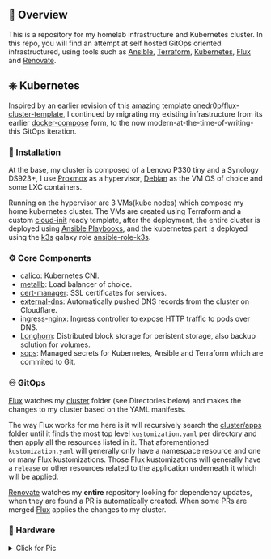 ## 📖 Overview

This is a repository for my homelab infrastructure and Kubernetes cluster. In this repo, you will find an attempt at self hosted GitOps oriented infrastructured, using tools such as [Ansible](https://www.ansible.com/), [Terraform](https://www.terraform.io/), [Kubernetes](https://kubernetes.io/), [Flux](https://github.com/fluxcd/flux2) and [Renovate](https://github.com/renovatebot/renovate).

## ⎈ Kubernetes

Inspired by an earlier revision of this amazing template [onedr0p/flux-cluster-template](https://github.com/onedr0p/flux-cluster-template), I continued by migrating my existing infrastructure from its earlier [docker-compose](https://docs.docker.com/compose/) form, to the now modern-at-the-time-of-writing-this GitOps iteration.


###   🏁 Installation

At the base, my cluster is composed of a Lenovo P330 tiny and a Synology DS923+, I use [Proxmox](https://www.proxmox.com/en/) as a hypervisor, [Debian](https://www.debian.org/) as the VM OS of choice and some LXC containers.

Running on the hypervisor are 3 VMs(kube nodes) which compose my home kubernetes cluster.
The VMs are created using Terraform and a custom [cloud-init](https://cloudinit.readthedocs.io/en/latest/) ready template, after the deployment, the entire cluster is deployed using [Ansible Playbooks](https://docs.ansible.com/ansible/latest/playbook_guide/playbooks_intro.html), and the kubernetes part is deployed using the [k3s](https://k3s.io/)  galaxy role [ansible-role-k3s](https://github.com/PyratLabs/ansible-role-k3s).

###   ⚙️  Core Components

- [calico](https://github.com/projectcalico/calico): Kubernetes CNI.
- [metallb](https://metallb.universe.tf/): Load balancer of choice.
- [cert-manager](https://cert-manager.io/docs/): SSL certificates for services.
- [external-dns](https://github.com/kubernetes-sigs/external-dns): Automatically pushed DNS records from the cluster on Cloudflare.
- [ingress-nginx](https://github.com/kubernetes/ingress-nginx/): Ingress controller to expose HTTP traffic to pods over DNS.
- [Longhorn](https://longhorn.io/): Distributed block storage for peristent storage, also backup solution for volumes.
- [sops](https://toolkit.fluxcd.io/guides/mozilla-sops/): Managed secrets for Kubernetes, Ansible and Terraform which are commited to Git.

###  ♾️ GitOps

[Flux](https://github.com/fluxcd/flux2) watches my [cluster](./cluster/) folder (see Directories below) and makes the changes to my cluster based on the YAML manifests.

The way Flux works for me here is it will recursively search the [cluster/apps](./cluster/apps) folder until it finds the most top level `kustomization.yaml` per directory and then apply all the resources listed in it. That aforementioned `kustomization.yaml` will generally only have a namespace resource and one or many Flux kustomizations. Those Flux kustomizations will generally have a `release` or other resources related to the application underneath it which will be applied.

[Renovate](https://github.com/renovatebot/renovate) watches my **entire** repository looking for dependency updates, when they are found a PR is automatically created. When some PRs are merged [Flux](https://github.com/fluxcd/flux2) applies the changes to my cluster.

### 🔧 Hardware

<details>
  <summary>Click for Pic</summary>
  <img src="https://nextcloud.mzone.ro/apps/files_sharing/publicpreview/2zda3CWE5aHCNqG?file=/&fileId=158815&x=3584&y=2240&a=true" align="center" width="200px" alt="rack"/>
</details>
